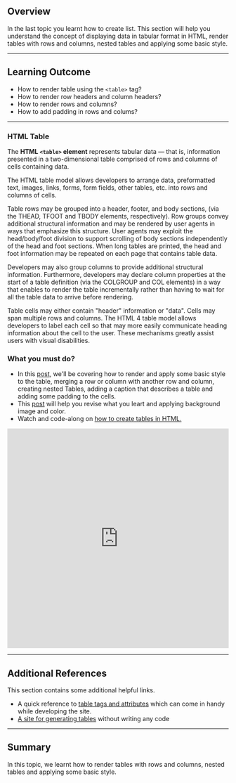 ## Overview

In the last topic you learnt how to create list. This section will help you understand the concept of displaying data in tabular format in HTML, render tables with rows and columns, nested tables and applying some basic style.

---

## Learning Outcome

- How to render table using the `<table>` tag?
- How to render row headers and column headers?
- How to render rows and columns?
- How to add padding in rows and colums?

---

### HTML Table

The **HTML `<table>` element** represents tabular data — that is, information presented in a two-dimensional table comprised of rows and columns of cells containing data.

The HTML table model allows developers to arrange data, preformatted text, images, links, forms, form fields, other tables, etc. into rows and columns of cells.

Table rows may be grouped into a header, footer, and body sections, (via the THEAD, TFOOT and TBODY elements, respectively). Row groups convey additional structural information and may be rendered by user agents in ways that emphasize this structure. User agents may exploit the head/body/foot division to support scrolling of body sections independently of the head and foot sections. When long tables are printed, the head and foot information may be repeated on each page that contains table data.

Developers may also group columns to provide additional structural information. Furthermore, developers may declare column properties at the start of a table definition (via the COLGROUP and COL elements) in a way that enables to render the table incrementally rather than having to wait for all the table data to arrive before rendering.

Table cells may either contain "header" information or "data". Cells may span multiple rows and columns. The HTML 4 table model allows developers to label each cell so that may more easily communicate heading information about the cell to the user. These mechanisms greatly assist users with visual disabilities.

### What you must do?

- In this [post](https://www.geeksforgeeks.org/html-tables/), we'll be covering how to render and apply some basic style to the table, merging a row or column with another row and column, creating nested Tables, adding a caption that describes a table and adding some padding to the cells.
- This [post](https://www.tutorialspoint.com/html/html_tables.htm) will help you revise what you leart and applying background image and color.
- Watch and code-along on [how to create tables in HTML.](https://www.youtube.com/watch?v=wvR40su_XBM&list=PLr6-GrHUlVf_ZNmuQSXdS197Oyr1L9sPB&index=5)





<iframe style='width:100%;height:500px'src="https://www.youtube.com/embed/wvR40su_XBM" width="640" height="360" frameborder="0" allow="autoplay; fullscreen" allowfullscreen></iframe>



---

## Additional References

This section contains some additional helpful links.

- A quick reference to [table tags and attributes](https://developer.mozilla.org/en-US/docs/Web/HTML/Element/table) which can come in handy while developing the site.
- [A site for generating tables](https://www.tablesgenerator.com/html_tables) without writing any code

---

## Summary

In this topic, we learnt how to render tables with rows and columns, nested tables and applying some basic style.
